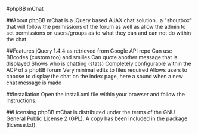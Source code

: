 #phpBB mChat

##About
phpBB mChat is a jQuery based AJAX chat solution...a "shoutbox" that will follow the 
permissions of the forum as well as allow the admin to set permissions on users/groups
as to what they can and can not do within the chat.

##Features
jQuery 1.4.4 as retrieved from Google API repo
Can use BBcodes (custom too) and smilies
Can quote another message that is displayed
Shows who is chatting (stats)
Completely configurable within the ACP of a phpBB forum
Very minimal edits to files required
Allows users to choose to display the chat on the index page, here a sound when a new chat message is made

##Installation
Open the install.xml file within your browser and follow the instructions.

##Licensing
phpBB mChat is distributed under the terms of the GNU General Public
License 2 (GPL). A copy has been included in the package (license.txt).